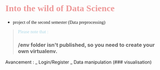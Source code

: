 # <div style = " font-family : 'Sofia Pro';"> <span style = "color : #ee9999;">Into the wild of Data Science</span> 
- <span style="font-family : 'Sofia Pro';">project of the second semester (Data preprocessing)</span>
> <span style="color:lightblue;font-family : 'Sofia Pro';">Please note that :<span>
> ### /env folder isn't published, so you need to create your own virtualenv.
</div>
Avancement : 
  _ Login/Register
  _ Data manipulation (### visualisation)
